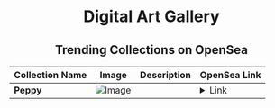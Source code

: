 <div align="center">

# Digital Art Gallery

## Trending Collections on OpenSea

| Collection Name                       | Image                                                                                     | Description                       | OpenSea Link                                                                                          |
|---------------------------------------|-------------------------------------------------------------------------------------------|-----------------------------------|--------------------------------------------------------------------------------------------------------|
| **Peppy** | ![Image](https://i.seadn.io/s/raw/files/54bbe49a22cf2596a2775cee910fcde1.jpg?w=500&auto=format?w=200&auto=format) |  | <details><summary>Link</summary>[Peppy](https://opensea.io/collection/peppy-3687)</details> |

</div>